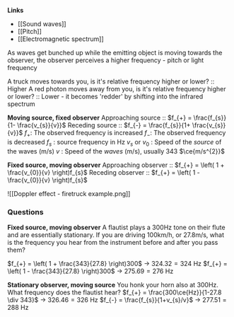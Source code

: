 **Links**
- [[Sound waves]] 
- [[Pitch]] 
- [[Electromagnetic spectrum]] 

As waves get bunched up while the emitting object is moving towards the observer, the observer perceives a higher frequency - pitch or light frequency

A truck moves towards you, is it's relative frequency higher or lower? :: Higher
A red photon moves away from you, is it's relative frequency higher or lower? :: Lower - it becomes 'redder' by shifting into the infrared spectrum


**Moving source, fixed observer**
Approaching source :: $f_{+} = \frac{f_{s}}{1- \frac{v_{s}}{v}}$
Receding source :: $f_{-} = \frac{f_{s}}{1+ \frac{v_{s}}{v}}$
$f_{+}$: The observed frequency is increased
$f_{-}$: The observed frequency is decreased
$f_{s}$ : source frequency in Hz
$v_{s}$ or $v_{0}$ : Speed of the *source* of the waves (m/s)
$v$ : Speed of the *waves* (m/s), usually $343$ $\ce{m/s^{2}}$

**Fixed source, moving observer**
Approaching observer :: $f_{+} = \left( 1 + \frac{v_{0}}{v} \right)f_{s}$
Receding observer :: $f_{+} = \left( 1 - \frac{v_{0}}{v} \right)f_{s}$


![[Doppler effect - firetruck example.png]]



### Questions
**Fixed source, moving observer**
A flautist plays a 300Hz tone on their flute and are essentially stationary. If you are driving 100km/h, or 27.8m/s, what is the frequency you hear from the instrument before and after you pass them?

$f_{+} = \left( 1 + \frac{343}{27.8} \right)300$
-> $324.32=324$ Hz
$f_{+} = \left( 1 - \frac{343}{27.8} \right)300$
-> $275.69=276$ Hz


**Stationary observer, moving source**
You honk your horn also at 300Hz. What frequency does the flautist hear?
$f_{+} = \frac{300\ce{Hz}}{1-27.8 \div 343}$
-> $326.46 = 326$ Hz
$f_{-} = \frac{f_{s}}{1+v_{s}/v}$
-> $277.51 = 288$ Hz

